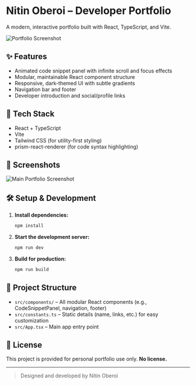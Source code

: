 # Nitin Oberoi – Developer Portfolio

A modern, interactive portfolio built with React, TypeScript, and Vite.

![Portfolio Screenshot](./screenshot.png)

## ✨ Features

- Animated code snippet panel with infinite scroll and focus effects
- Modular, maintainable React component structure
- Responsive, dark-themed UI with subtle gradients
- Navigation bar and footer
- Developer introduction and social/profile links

## 🚀 Tech Stack

- React + TypeScript
- Vite
- Tailwind CSS (for utility-first styling)
- prism-react-renderer (for code syntax highlighting)

## 📸 Screenshots

![Main Portfolio Screenshot](./screenshot.png)

## 🛠️ Setup & Development

1. **Install dependencies:**
   ```bash
   npm install
   ```
2. **Start the development server:**
   ```bash
   npm run dev
   ```
3. **Build for production:**
   ```bash
   npm run build
   ```

## 📁 Project Structure

- `src/components/` – All modular React components (e.g., CodeSnippetPanel, navigation, footer)
- `src/constants.ts` – Static details (name, links, etc.) for easy customization
- `src/App.tsx` – Main app entry point

## 🙅 License

This project is provided for personal portfolio use only. **No license.**

---

> Designed and developed by Nitin Oberoi
